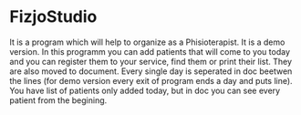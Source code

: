 # FizjoStudio
It is a program which will help to organize as a Phisioterapist. It is a demo version. In this programm you can add patients that will come to you today and you can register them to your service, find them or print their list. They are also moved to document. Every single day is seperated in doc beetwen the lines (for demo version every exit of program ends a day and puts line). You have list of patients only added today, but in doc you can see every patient from the begining.
